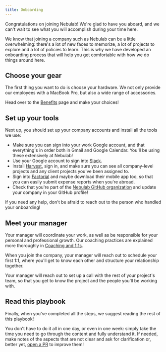 ```yaml
---
title: Onboarding
---
```


Congratulations on joining Nebulab! We're glad to have you aboard, and we can't wait to see what
you will accomplish during your time here.

We know that joining a company such as Nebulab can be a little overwhelming: there's a lot of new
faces to memorize, a lot of projects to explore and a lot of policies to learn. This is why we have
developed an onboarding process that will help you get comfortable with how we do things around
here.

## Choose your gear

The first thing you want to do is choose your hardware. We not only provide our employees with a
MacBook Pro, but also a wide range of accessories.

Head over to the [Benefits](/personal-growth/benefits) page and make your choices!

## Set up your tools

Next up, you should set up your company accounts and install all the tools we use:

- Make sure you can sign into your work Google account, and that everything's in order both in
  Gmail and Google Calendar. You'll be using these extensively at Nebulab!
- Use your Google account to sign into [Slack](https://nebulab.slack.com).
- Install [Harvest](https://www.getharvest.com), sign in, and make sure you can see all
  company-level projects and any client projects you've been assigned to.
- Sign into [Factorial](https://factorialhr.com/) and maybe download their mobile
  app too, so that you can easily submit expense reports when you're abroad.
- Check that you're part of the [Nebulab GitHub organization](https://github.com/nebulab) and
  update your company in your GitHub profile!

If you need any help, don't be afraid to reach out to the person who handled your onboarding!

## Meet your manager

Your manager will coordinate your work, as well as be responsible for your personal and professional
growth. Our coaching practices are explained more thoroughly in
[Coaching and 1:1s](/personal-growth/coaching-and-one-on-ones).

When you join the company, your manager will reach out to schedule your first 1:1, where you'll get
to know each other and structure your relationship together.

Your manager will reach out to set up a call with the rest of your project's team, so that you
get to know the project and the people you'll be working with.

## Read this playbook

Finally, when you've completed all the steps, we suggest reading the rest of this playbook!

You don't have to do it all in one day, or even in one week: simply take the time you need to go
through the content and fully understand it. If needed, make notes of the aspects that are not clear
and ask for clarification or, better yet, [open a PR](/working-on-nebulab/playbook) to improve
them!

